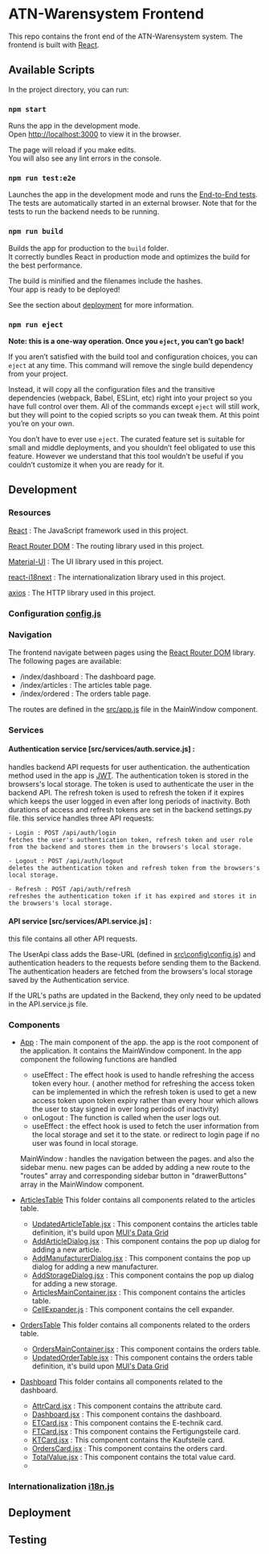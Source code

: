 # ATN-Warensystem Frontend

This repo contains the front end of the ATN-Warensystem system. The frontend is built with [React](https://reactjs.org/).

## Available Scripts

In the project directory, you can run:

### `npm start`

Runs the app in the development mode.\
Open [http://localhost:3000](http://localhost:3000) to view it in the browser.

The page will reload if you make edits.\
You will also see any lint errors in the console.

### `npm run test:e2e`

Launches the app in the development mode and runs the [End-to-End tests](https://jestjs.io/docs/puppeteer).\
The tests are automatically started in an external browser.
Note that for the tests to run the backend needs to be running.

### `npm run build`

Builds the app for production to the `build` folder.\
It correctly bundles React in production mode and optimizes the build for the best performance.

The build is minified and the filenames include the hashes.\
Your app is ready to be deployed!

See the section about [deployment](https://facebook.github.io/create-react-app/docs/deployment) for more information.

### `npm run eject`

**Note: this is a one-way operation. Once you `eject`, you can’t go back!**

If you aren’t satisfied with the build tool and configuration choices, you can `eject` at any time. This command will remove the single build dependency from your project.

Instead, it will copy all the configuration files and the transitive dependencies (webpack, Babel, ESLint, etc) right into your project so you have full control over them. All of the commands except `eject` will still work, but they will point to the copied scripts so you can tweak them. At this point you’re on your own.

You don’t have to ever use `eject`. The curated feature set is suitable for small and middle deployments, and you shouldn’t feel obligated to use this feature. However we understand that this tool wouldn’t be useful if you couldn’t customize it when you are ready for it.

## Development

### Resources

[React](https://reactjs.org/) : The JavaScript framework used in this project.

[React Router DOM](https://reacttraining.com/react-router/web/guides/quick-start) : The routing library used in this project.

[Material-UI](https://mui.com/) : The UI library used in this project.

[react-i18next](https://www.npmjs.com/package/react-i18next) : The internationalization library used in this project.

[axios](https://www.npmjs.com/package/axios) : The HTTP library used in this project.

### Configuration [config.js](src/config/config.js)

### Navigation

The frontend navigate between pages using the [React Router DOM](https://reacttraining.com/react-router/web/guides/quick-start) library. The following pages are available:

- /index/dashboard : The dashboard page.
- /index/articles : The articles table page.
- /index/ordered : The orders table page.

The routes are defined in the [src/app.js](src/app.js) file in the MainWindow component.

### Services

#### Authentication service [src/services/auth.service.js] :

handles backend API requests for user authentication. the authentication method used in the app is [JWT](https://django-rest-framework-simplejwt.readthedocs.io/en/latest/getting_started.html). The authentication token is stored in the browsers's local storage. The token is used to authenticate the user in the backend API. The refresh token is used to refresh the token if it expires which keeps the user logged in even after long periods of inactivity. Both durations of access and refresh tokens are set in the backend settings.py file.
this service handles three API requests:

    - Login : POST /api/auth/login
    fetches the user's authentication token, refresh token and user role from the backend and stores them in the browsers's local storage.

    - Logout : POST /api/auth/logout
    deletes the authentication token and refresh token from the browsers's local storage.

    - Refresh : POST /api/auth/refresh
    refreshes the authentication token if it has expired and stores it in the browsers's local storage.

#### API service [src/services/API.service.js] :

this file contains all other API requests.

The UserApi class adds the Base-URL (defined in [src\config\config.js](src\config\config.js)) and authentication headers to the requests before sending them to the Backend. The authentication headers are fetched from the browsers's local storage saved by the Authentication service.

If the URL's paths are updated in the Backend, they only need to be updated in the API.service.js file.

### Components

- [App](src\App.js) : The main component of the app.
  the app is the root component of the application. It contains the MainWindow component. In the app component the following functions are handled

  - useEffect : The effect hook is used to handle refreshing the access token every hour. ( another method for refreshing the access token can be implemented in which the refresh token is used to get a new access token upon token expiry rather than every hour which allows the user to stay signed in over long periods of inactivity)
  - onLogout : The function is called when the user logs out.
  - useEffect : the effect hook is used to fetch the user information from the local storage and set it to the state. or redirect to login page if no user was found in local storage.

  MainWindow : handles the navigation between the pages. and also the sidebar menu.
  new pages can be added by adding a new route to the "routes" array and corresponding sidebar button in "drawerButtons" array in the MainWindow component.

- [ArticlesTable](src/Components/ArticlesTable/)
  This folder contains all components related to the articles table.

  - [UpdatedArticleTable.jsx](src/Components/ArticlesTable/UpdatedArticleTable.jsx) : This component contains the articles table definition, it's build upon [MUI's Data Grid](https://mui.com/x/react-data-grid/)
  - [AddArticleDialog.jsx](src/Components/ArticlesTable/AddArticleDialog.jsx) : This component contains the pop up dialog for adding a new article.
  - [AddManufacturerDialog.jsx](src/Components/ArticlesTable/AddManufacturerDialog.jsx) : This component contains the pop up dialog for adding a new manufacturer.
  - [AddStorageDialog.jsx](src/Components/ArticlesTable/AddStorageDialog.jsx) : This component contains the pop up dialog for adding a new storage.
  - [ArticlesMainContainer.jsx](src/Components/ArticlesTable/ArticlesMainContainer.jsx) : This component contains the articles table.
  - [CellExpander.js](src/Components/ArticlesTable/CellExpander.js) : This component contains the cell expander.

- [OrdersTable](src/Components/OrdersTable/)
  This folder contains all components related to the orders table.

  - [OrdersMainContainer.jsx](src/Components/OrdersTable/OrdersMainContainer.jsx) : This component contains the orders table.
  - [UpdatedOrderTable.jsx](src/Components/OrdersTable/UpdatedOrderTable.jsx) : This component contains the orders table definition, it's build upon [MUI's Data Grid](https://mui.com/x/react-data-grid/)

- [Dashboard](src/Components/Dashboard/)
  This folder contains all components related to the dashboard.

  - [AttrCard.jsx](src/Components/Dashboard/AttrCard.jsx) : This component contains the attribute card.
  - [Dashboard.jsx](src/Components/Dashboard/Dashboard.jsx) : This component contains the dashboard.
  - [ETCard.jsx](src/Components/Dashboard/ETCard.jsx) : This component contains the E-technik card.
  - [FTCard.jsx](src/Components/Dashboard/FTCard.jsx) : This component contains the Fertigungsteile card.
  - [KTCard.jsx](src/Components/Dashboard/KTCard.jsx) : This component contains the Kaufsteile card.
  - [OrdersCard.jsx](src/Components/Dashboard/OrdersCard.jsx) : This component contains the orders card.
  - [TotalValue.jsx](src/Components/Dashboard/TotalValue.jsx) : This component contains the total value card.
  -

### Internationalization [i18n.js](src/i18n.js)

## Deployment

## Testing
